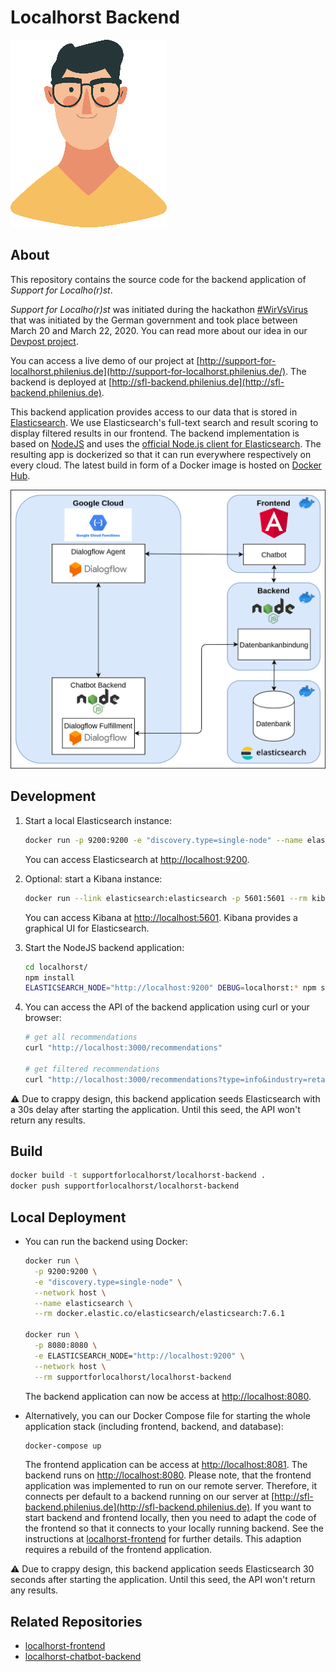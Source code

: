 # Localhorst Backend

![](horst.png)

## About

This repository contains the source code for the backend application of _Support for Localho(r)st_.

_Support for Localho(r)st_ was initiated during the hackathon [#WirVsVirus](https://www.bundesregierung.de/breg-de/themen/coronavirus/wir-vs-virus-1731968) that was initiated by the German government and took place between March 20 and March 22, 2020. You can read more about our idea in our [Devpost project](https://devpost.com/software/1_016_a_lokale_unternehmen_support_your_localho-r-st).

You can access a live demo of our project at [http://support-for-localhorst.philenius.de](http://support-for-localhorst.philenius.de/). The backend is deployed at [http://sfl-backend.philenius.de](http://sfl-backend.philenius.de).

This backend application provides access to our data that is stored in [Elasticsearch](https://www.elastic.co/elasticsearch/). We use Elasticsearch's full-text search and result scoring to display filtered results in our frontend. The backend implementation is based on [NodeJS](https://nodejs.org/en/) and uses the [official Node.js client for Elasticsearch](https://github.com/elastic/elasticsearch-js). The resulting app is dockerized so that it can run everywhere respectively on every cloud. The latest build in form of a Docker image is hosted on [Docker Hub](https://hub.docker.com/repository/docker/supportforlocalhorst/localhorst-backend).

![](architecture.png)

## Development

1. Start a local Elasticsearch instance:
   ```bash
   docker run -p 9200:9200 -e "discovery.type=single-node" --name elasticsearch --rm docker.elastic.co/elasticsearch/elasticsearch:7.6.1
   ```
   You can access Elasticsearch at [http://localhost:9200](http://localhost:9200).

2. Optional: start a Kibana instance:
   ```bash
   docker run --link elasticsearch:elasticsearch -p 5601:5601 --rm kibana:7.6.1
   ```
   You can access Kibana at [http://localhost:5601](http://localhost:5601). Kibana provides a graphical UI for Elasticsearch.

3. Start the NodeJS backend application:
   ```bash
   cd localhorst/
   npm install
   ELASTICSEARCH_NODE="http://localhost:9200" DEBUG=localhorst:* npm start
   ```

4. You can access the API of the backend application using curl or your browser:

   ```bash
   # get all recommendations
   curl "http://localhost:3000/recommendations"
   
   # get filtered recommendations
   curl "http://localhost:3000/recommendations?type=info&industry=retail&text=kredit&category=financial"
   ```

:warning: Due to crappy design, this backend application seeds Elasticsearch with a 30s delay after starting the application. Until this seed, the API won't return any results.

## Build

```bash
docker build -t supportforlocalhorst/localhorst-backend .
docker push supportforlocalhorst/localhorst-backend
```

## Local Deployment

* You can run the backend using Docker:

  ```bash
  docker run \
    -p 9200:9200 \
    -e "discovery.type=single-node" \
    --network host \
    --name elasticsearch \
    --rm docker.elastic.co/elasticsearch/elasticsearch:7.6.1
  
  docker run \
    -p 8080:8080 \
    -e ELASTICSEARCH_NODE="http://localhost:9200" \
    --network host \
    --rm supportforlocalhorst/localhorst-backend
  ```

  The backend application can now be access at [http://localhost:8080](http://localhost:8080).

* Alternatively, you can our Docker Compose file for starting the whole application stack (including frontend, backend, and database):

  ```bash
  docker-compose up
  ```

  The frontend application can be access at [http://localhost:8081](http://localhost:8081). The backend runs on [http://localhost:8080](http://localhost:8080). Please note, that the frontend application was implemented to run on our remote server. Therefore, it connects per default to a backend running on our server at [http://sfl-backend.philenius.de](http://sfl-backend.philenius.de). If you want to start backend and frontend locally, then you need to adapt the code of the frontend so that it connects to your locally running backend. See the instructions at [localhorst-frontend](https://github.com/Social-Developers-Club/localhorst-frontend) for further details. This adaption requires a rebuild of the frontend application.

:warning: Due to crappy design, this backend application seeds Elasticsearch 30 seconds after starting the application. Until this seed, the API won't return any results.

## Related Repositories

- [localhorst-frontend](https://github.com/Social-Developers-Club/localhorst-frontend)
- [localhorst-chatbot-backend](https://github.com/Social-Developers-Club/localhorst-chatbot-backend)
